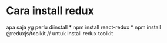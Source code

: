 <h1> Cara install redux</h1>
apa saja yg perlu diinstall 
* npm install react-redux
* npm install @reduxjs/toolkit  // untuk install redux toolkit
